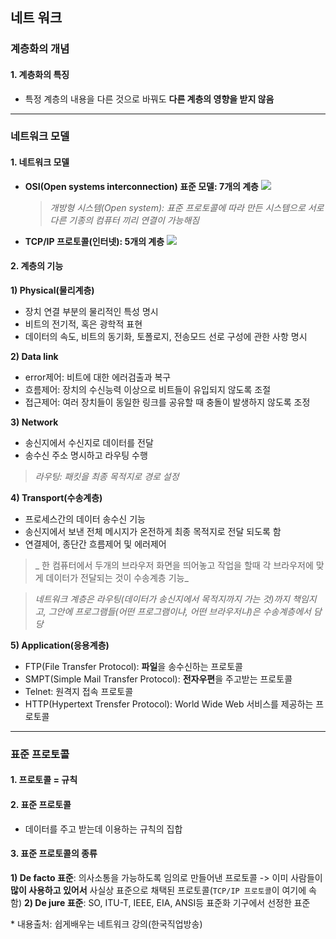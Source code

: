 ## 네트 워크
### 계층화의 개념
#### 1. 계층화의 특징
 - 특정 계층의 내용을 다른 것으로 바꿔도 **다른 계층의 영향을 받지 않음**
 
---
### 네트워크 모델
#### 1. 네트워크 모델
 - **OSI(Open systems interconnection) 표준 모델: 7개의 계층**
  ![](https://images.velog.io/images/anjaekk/post/6662c02c-8852-4058-9e2e-60e5d6008a84/image.png)
   > _개방형 시스템(Open system): 표준 프로토콜에 따라 만든 시스템으로 서로다른 기종의 컴퓨터 끼리 연결이 가능해짐_
 - **TCP/IP 프로토콜(인터넷): 5개의 계층**
![](https://images.velog.io/images/anjaekk/post/03b21290-1b2d-4bfd-8e8d-457eb57e22d1/image.png)
#### 2. 계층의 기능
**1) Physical(물리계층)**
 - 장치 연결 부분의 물리적인 특성 명시
 - 비트의 전기적, 혹은 광학적 표현
 - 데이터의 속도, 비트의 동기화, 토폴로지, 전송모드 선로 구성에 관한 사항 명시

**2) Data link**
 - error제어: 비트에 대한 에러검출과 복구
 - 흐름제어: 장치의 수신능력 이상으로 비트들이 유입되지 않도록 조절
 - 접근제어: 여러 장치들이 동일한 링크를 공유할 때 충돌이 발생하지 않도록 조정
 
**3) Network**
 - 송신지에서 수신지로 데이터를 전달
 - 송수신 주소 명시하고 라우팅 수행
  >  _라우팅: 패킷을 최종 목적지로 경로 설정_
  
**4) Transport(수송계층)**
 - 프로세스간의 데이터 송수신 기능
 - 송신지에서 보낸 전체 메시지가 온전하게 최종 목적지로 전달 되도록 함
 - 연결제어, 종단간 흐름제어 및 에러제어
 >_ 한 컴퓨터에서 두개의 브라우저 화면을 띄어놓고 작업을 할때 각 브라우저에 맞게 데이터가 전달되는 것이 수송계층 기능_
 
 > _네트워크 계층은 라우팅(데이터가 송신지에서 목적지까지 가는 것)까지 책임지고, 그안에 프로그램들(어떤 프로그램이냐, 어떤 브라우저냐)은 수송계층에서 담당_
 
**5) Application(응용계층)**
 - FTP(File Transfer Protocol): **파일**을 송수신하는 프로토콜
 - SMPT(Simple Mail Transfer Protocol): **전자우편**을 주고받는 프로토콜
 - Telnet: 원격지 접속 프로토콜
 - HTTP(Hypertext Trensfer Protocol): World Wide Web 서비스를 제공하는 프로토콜


---
### 표준 프로토콜
#### 1. 프로토콜 = 규칙
#### 2. 표준 프로토콜
 - 데이터를 주고 받는데 이용하는 규칙의 집합
#### 3. 표준 프로토콜의 종류
**1) De facto 표준**: 의사소통을 가능하도록 임의로 만들어낸 프로토콜
  -> 이미 사람들이 **많이 사용하고 있어서** 사실상 표준으로 채택된 프로토콜(`TCP/IP 프로토콜`이 여기에 속함)
**2) De jure 표준**: SO, ITU-T, IEEE, EIA, ANSI등 표준화 기구에서 선정한 표준


\* 내용출처: 쉽게배우는 네트워크 강의(한국직업방송)

